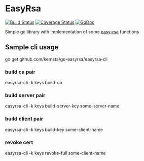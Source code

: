 # EasyRsa
[![Build Status](https://travis-ci.org/kemsta/go-easyrsa.svg?branch=master)](https://travis-ci.org/kemsta/go-easyrsa)
[![Coverage Status](https://coveralls.io/repos/github/kemsta/go-easyrsa/badge.svg?branch=master)](https://coveralls.io/github/kemsta/go-easyrsa?branch=master)
[![GoDoc](https://godoc.org/github.com/kemsta/go-easyrsa?status.svg)](https://godoc.org/github.com/kemsta/go-easyrsa)

Simple go library with implementation of some [easy-rsa](https://github.com/OpenVPN/easy-rsa) functions

## Sample cli usage

go get github.com/kemsta/go-easyrsa/easyrsa-cli

### build ca pair
easyrsa-cli -k keys build-ca

### build server pair
easyrsa-cli -k keys build-server-key some-server-name

### build client pair
easyrsa-cli -k keys build-key some-client-name

### revoke cert
easyrsa-cli -k keys revoke-full some-client-name
